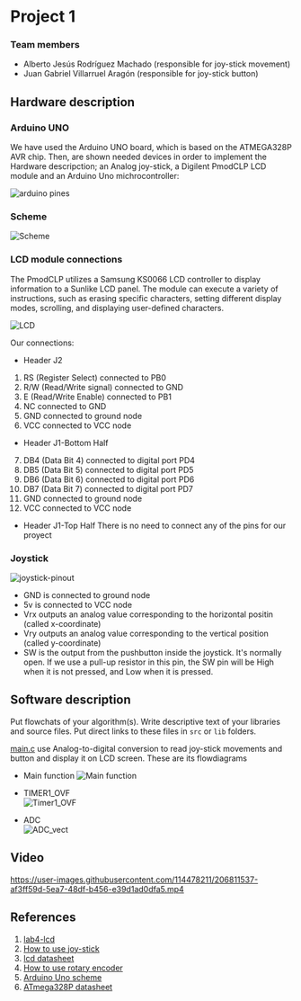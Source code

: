 # Project 1

### Team members

* Alberto Jesús Rodríguez Machado (responsible for joy-stick movement)
* Juan Gabriel Villarruel Aragón (responsible for joy-stick button)

## Hardware description


### Arduino UNO

We have used the Arduino UNO board, which is based on the ATMEGA328P AVR chip.
Then, are shown needed devices in order to implement the Hardware descripction; an Analog joy-stick, a Digilent PmodCLP LCD module and an Arduino Uno michrocontroller:

![arduino pines](https://user-images.githubusercontent.com/114478665/205801328-98a1b3a3-3683-46dd-b304-cfa29902ad7a.jpeg)

### Scheme

![Scheme](https://user-images.githubusercontent.com/114478211/206809155-5146905e-69a0-4d58-9042-1b07a9d2cd11.jpg)

### LCD module connections

The PmodCLP utilizes a Samsung KS0066 LCD controller to display information to a Sunlike LCD panel. The module can execute a variety of instructions, such as erasing specific characters, setting different display modes, scrolling, and displaying user-defined characters.

![LCD](https://user-images.githubusercontent.com/114478665/205805599-93924876-041f-4d80-b408-3c0fd2f10418.png)

Our connections:

- Header J2
1. RS (Register Select) connected to PB0
2. R/W (Read/Write signal) connected to GND
3. E (Read/Write Enable) connected to PB1
4. NC connected to GND
5. GND connected to ground node
6. VCC connected to VCC node

- Header J1-Bottom Half
7. DB4 (Data Bit 4) connected to digital port PD4
8. DB5 (Data Bit 5) connected to digital port PD5
9. DB6 (Data Bit 6) connected to digital port PD6
10. DB7 (Data Bit 7) connected to digital port PD7
11. GND connected to ground node
12. VCC connected to VCC node

- Header J1-Top Half
There is no need to connect any of the pins for our proyect

### Joystick

![joystick-pinout](https://user-images.githubusercontent.com/114478665/205809645-354abd0d-8842-42dd-b8fd-089f4948db37.jpg)

* GND is connected to ground node 
* 5v is connected to VCC node
* Vrx outputs an analog value corresponding to the horizontal positin (called x-coordinate)
* Vry outputs an analog value corresponding to the vertical position (called y-coordinate)
* SW is the output from the pushbutton inside the joystick. It's normally open. If we use a pull-up resistor in this pin, the SW pin will be High when it is not pressed, and Low when it is pressed.


## Software description

Put flowchats of your algorithm(s). Write descriptive text of your libraries and source files. Put direct links to these files in `src` or `lib` folders.

[main.c](https://github.com/albertojroma/project1-de2/blob/main/lab9-project1/src/main.c) use Analog-to-digital conversion to read joy-stick movements and button and display it on LCD screen. These are its flowdiagrams

* Main function
![Main function](https://user-images.githubusercontent.com/114478211/207087037-c18011d3-c160-437d-851f-5536496ef7d7.jpg)

* TIMER1_OVF <br/>
![Timer1_OVF](https://user-images.githubusercontent.com/114478211/207087175-5a7c713d-fa7c-4c21-b8b6-89252cddb5d6.jpg)

* ADC <br/>
![ADC_vect](https://user-images.githubusercontent.com/114478211/207087324-8a873971-f8fe-422e-80f4-9cffa5887098.jpg)


## Video
https://user-images.githubusercontent.com/114478211/206811537-af3ff59d-5ea7-48df-b456-e39d1ad0dfa5.mp4

## References

1. [lab4-lcd](https://github.com/tomas-fryza/digital-electronics-2/tree/master/labs/04-lcd)
2. [How to use joy-stick](https://www.robotique.tech/robotics/using-the-joystick-with-arduino/#google_vignette)
3. [lcd datasheet](https://digilent.com/reference/_media/pmod:pmod:pmodclp_rm.pdf)
4. [How to use rotary encoder](https://electronoobs.com/eng_arduino_tut125.php)
5. [Arduino Uno scheme](https://pighixxx.tumblr.com/tagged/Arduino%20Uno)
6. [ATmega328P datasheet](https://ww1.microchip.com/downloads/aemDocuments/documents/MCU08/ProductDocuments/DataSheets/ATmega48A-PA-88A-PA-168A-PA-328-P-DS-DS40002061B.pdf)
